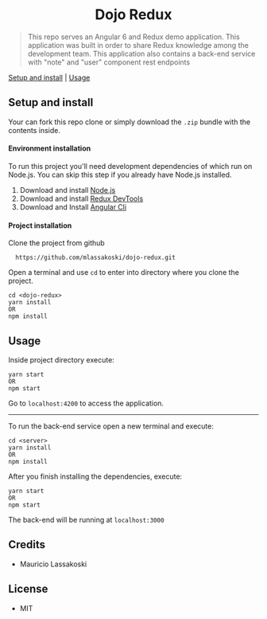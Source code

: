 <h1 align="center">Dojo Redux</h1>

>This repo serves an Angular 6 and Redux demo application. This application was built in order to share Redux knowledge among the development team. This application also contains a back-end service with "note" and "user" component rest endpoints 

[Setup and install](#setup-and-install) | [Usage](#usage) 

## Setup and install

Your can fork this repo clone or simply download the `.zip` bundle with the contents inside.

#### Environment installation

To run this project you'll need development dependencies of which run on Node.js. You can skip this step if you already have Node.js installed. 

1. Download and install [Node.js](https://nodejs.org/en/download/) 
2. Download and install [Redux DevTools](https://chrome.google.com/webstore/detail/redux-devtools/lmhkpmbekcpmknklioeibfkpmmfibljd?hl=en)
3.  Download and Install [Angular Cli](https://cli.angular.io/) 

#### Project installation

 Clone the project from github
```
  https://github.com/mlassakoski/dojo-redux.git
```
Open a terminal and use `cd` to enter into directory where you clone the project.
```
cd <dojo-redux>
yarn install
OR
npm install
```

## Usage 

Inside project directory execute:
```
yarn start 
OR
npm start
```
Go to `localhost:4200` to access the application.


----------


To run the back-end service open a new terminal and execute:

```
cd <server>
yarn install
OR
npm install
```
After you finish installing the dependencies, execute:
```
yarn start 
OR
npm start
```

The back-end will be running at  `localhost:3000` 

## Credits

* Mauricio Lassakoski

## License

* MIT
